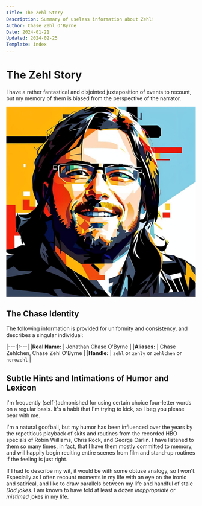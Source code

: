 ```yaml
---
Title: The Zehl Story
Description: Summary of useless information about Zehl!
Author: Chase Zehl O'Byrne
Date: 2024-01-21
Updated: 2024-02-25
Template: index
---
```


# The Zehl Story
I have a rather fantastical and disjointed juxtaposition of events to recount, but my memory of them is biased from
the perspective of the narrator.  

![An AI-enhanced picture of Chase Zehl O'Byrne](/assets/chase2.jpg#left)

## The Chase Identity
The following information is provided for uniformity and consistency, and describes a singular individual:

|---:|:---|
|**Real Name:** | Jonathan Chase O'Byrne |
|**Aliases:** | Chase Zehlchen, Chase Zehl O'Byrne |
|**Handle:** | `zehl` or `zehly` or `zehlchen` or `nerozehl` |

## Subtle Hints and Intimations of Humor and Lexicon
I'm frequently (self-)admonished for using certain choice four-letter words on a regular basis. It's a habit that
I'm trying to kick, so I beg you please bear with me.

I'm a natural goofball, but my humor has been influenced over the years by the repetitious playback of skits and
routines from the recorded HBO specials of Robin Williams, Chris Rock, and George Carlin. I have listened to them 
so many times, in fact, that I have them mostly committed to memory, and will happily begin reciting entire scenes
from film and stand-up routines if the feeling is just right.  

If I had to describe my wit, it would be with some obtuse analogy, so I won't. Especially as I often recount moments
in my life with an eye on the ironic and satirical, and like to draw parallels between my life and handful of stale 
*Dad jokes*. I am known to have told at least a dozen *inappropriate* or *mistimed* jokes in my life.
